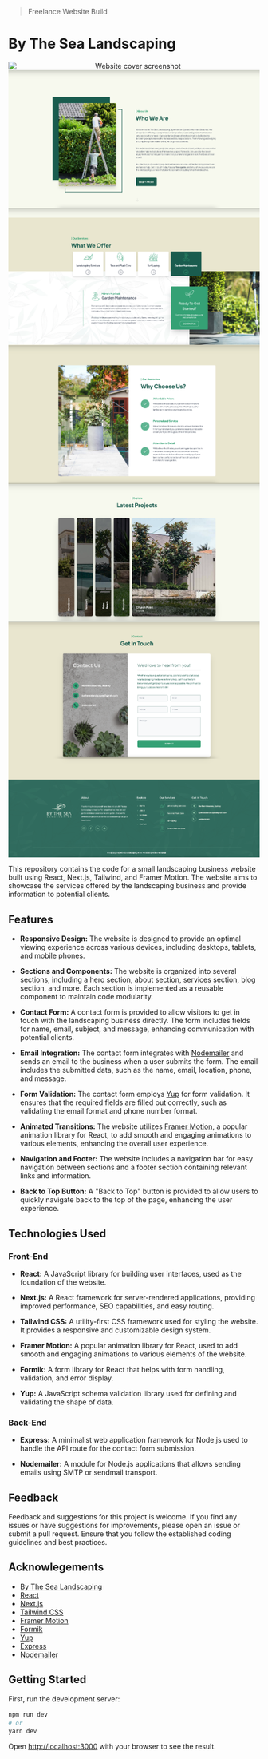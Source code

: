 >Freelance Website Build
# By The Sea Landscaping


<div align="center" style="display: flex; flex-wrap: wrap; justify-content: center;">
    </br>
    <img height='auto' width='100%' src="./public/screenshots/hero-sc.png" alt="Website cover screenshot" /> 
    <img height='auto' width='100%' src="./public/screenshots/about-sc.png" alt="About section screenshot" /> 
    <img height='auto' width='100%' src="./public/screenshots/services-sc-2.png" alt="Services section screenshot" /> 
    <img height='auto' width='100%' src="./public/screenshots/guarantee-sc.png" alt="Why choose us form screenshot" /> 
    <img height='auto' width='100%' src="./public/screenshots/explore-sc.png" alt="Explore section screenshot" /> 
    <img height='auto' width='100%' src="./public/screenshots/contact-sc-2.png" alt="Contact form screenshot" /> 
    <img height='auto' width='100%' src="./public/screenshots/footer-sc.png" alt="Footer screenshot" /> 
    </br>
</div>

This repository contains the code for a small landscaping business website built using React, Next.js, Tailwind, and Framer Motion. The website aims to showcase the services offered by the landscaping business and provide information to potential clients.

## Features

- **Responsive Design:** The website is designed to provide an optimal viewing experience across various devices, including desktops, tablets, and mobile phones.

- **Sections and Components:** The website is organized into several sections, including a hero section, about section, services section, blog section, and more. Each section is implemented as a reusable component to maintain code modularity.

- **Contact Form:** A contact form is provided to allow visitors to get in touch with the landscaping business directly. The form includes fields for name, email, subject, and message, enhancing communication with potential clients.

- **Email Integration:** The contact form integrates with [Nodemailer](https://nodemailer.com/about/) and sends an email to the business when a user submits the form. The email includes the submitted data, such as the name, email, location, phone, and message.

- **Form Validation:** The contact form employs [Yup](https://www.npmjs.com/package/yup) for form validation. It ensures that the required fields are filled out correctly, such as validating the email format and phone number format.

- **Animated Transitions:** The website utilizes [Framer Motion](https://www.framer.com/motion/), a popular animation library for React, to add smooth and engaging animations to various elements, enhancing the overall user experience.

- **Navigation and Footer:** The website includes a navigation bar for easy navigation between sections and a footer section containing relevant links and information.

- **Back to Top Button:** A "Back to Top" button is provided to allow users to quickly navigate back to the top of the page, enhancing the user experience.

## Technologies Used

### Front-End

- **React:** A JavaScript library for building user interfaces, used as the foundation of the website.

- **Next.js:** A React framework for server-rendered applications, providing improved performance, SEO capabilities, and easy routing.

- **Tailwind CSS:** A utility-first CSS framework used for styling the website. It provides a responsive and customizable design system.

- **Framer Motion:** A popular animation library for React, used to add smooth and engaging animations to various elements of the website.

- **Formik:** A form library for React that helps with form handling, validation, and error display.

- **Yup:** A JavaScript schema validation library used for defining and validating the shape of data.

### Back-End

- **Express:** A minimalist web application framework for Node.js used to handle the API route for the contact form submission.

- **Nodemailer:** A module for Node.js applications that allows sending emails using SMTP or sendmail transport.



## Feedback 

Feedback and suggestions for this project is welcome. If you find any issues or have suggestions for improvements, please open an issue or submit a pull request. Ensure that you follow the established coding guidelines and best practices.

## Acknowlegements 

- [By The Sea Landscaping](#) 
- [React](https://reactjs.org/)
- [Next.js](https://nextjs.org/)
- [Tailwind CSS](https://tailwindcss.com/)
- [Framer Motion](https://www.framer.com/motion/)
- [Formik](https://formik.org/)
- [Yup](https://www.npmjs.com/package/yup)
- [Express](https://expressjs.com/)
- [Nodemailer](https://nodemailer.com/about/)

## Getting Started

First, run the development server:

```bash
npm run dev
# or
yarn dev
```

Open [http://localhost:3000](http://localhost:3000) with your browser to see the result.
